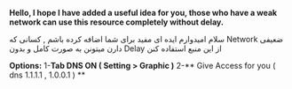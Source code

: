 __Hello, I hope I have added a useful idea for you, those who have a weak network can use this resource completely without delay.__

سلام امیدوارم ایده ای مفید برای شما اضافه کرده باشم , کسانی که Network ضعیفی دارن میتونن به صورت کامل و بدون Delay از این منبع استفاده کنن

**Options:**
1-**Tab DNS ON ( Setting > Graphic )**
2-** Give Access for you ( dns 1.1.1.1 , 1.0.0.1 ) **
